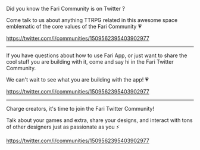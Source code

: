 Did you know the Fari Community is on Twitter ?

Come talk to us about anything TTRPG related in this awesome space emblematic of the core values of the Fari Community 💗

https://twitter.com/i/communities/1509562395403902977

---

If you have questions about how to use Fari App, or just want to share the cool stuff you are building with it, come and say hi in the Fari Twitter Community.

We can't wait to see what you are building with the app! 💗

https://twitter.com/i/communities/1509562395403902977

---

Charge creators, it's time to join the Fari Twitter Community!

Talk about your games and extra, share your designs, and interact with tons of other designers just as passionate as you ⚡

https://twitter.com/i/communities/1509562395403902977

